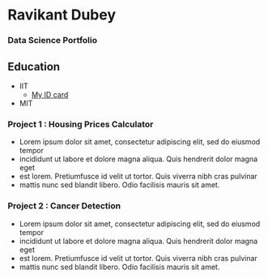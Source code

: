 # Ravikant Dubey
### Data Science Portfolio

## Education
- IIT
  * [My ID card](https://storage.googleapis.com/online-degree-app-production-documents/STUDENT_ID_CARDS/46a44017b2fd0bb1112f7c5d8d306782.pdf?Expires=1640266823&GoogleAccessId=production-document-storage-si%40online-degree-app.iam.gserviceaccount.com&Signature=kld%2FMx6Jt16t1vOXJ53UB%2BYqG%2F1Iv4IGYrebrfWqkHuHpAOXsHP8tkQFHZE%2FDB2MRw%2FDvVk983jrM%2BI2nNXP26UKjccy%2BpoKdX9MTuJCXSlaJYNRDli3ZQp6O4YttsGufslpnJcuPJyl9gql0R58Q2hfOgIvyT8G1yciHzqG9GK5%2BlCwJtqiPLiNx7rwb%2BwA2t5iLLGWHuHOKQ0RnXACPkTIla%2BnSv2560Pql8o%2Fez8bD2ChSJRmBhnxjEndwLnJQX6DeDf21wOBfGB%2FFSkvouRf%2F3MiSiMXNUOV3AWAjCd62dU%2Bzu%2B4TLK8ND2f2cKS0n5joTrQbtd%2FzIiNjPZPAA%3D%3D) 
- MIT

### Project 1 : Housing Prices Calculator

- Lorem ipsum dolor sit amet, consectetur adipiscing elit, sed do eiusmod tempor
- incididunt ut labore et dolore magna aliqua. Quis hendrerit dolor magna eget 
- est lorem. Pretiumfusce id velit ut tortor. Quis viverra nibh cras pulvinar 
- mattis nunc sed blandit libero. Odio facilisis mauris sit amet.

### Project 2 : Cancer Detection

- Lorem ipsum dolor sit amet, consectetur adipiscing elit, sed do eiusmod tempor
- incididunt ut labore et dolore magna aliqua. Quis hendrerit dolor magna eget 
- est lorem. Pretiumfusce id velit ut tortor. Quis viverra nibh cras pulvinar 
- mattis nunc sed blandit libero. Odio facilisis mauris sit amet.
